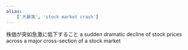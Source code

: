 ```yaml
---
alias:
    ['大暴落', 'stock market crash']
---
```

株価が突如急激に低下すること
a sudden dramatic decline of stock prices across a major cross-section of a stock market
